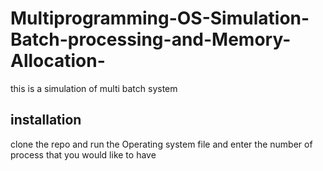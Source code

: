 # Multiprogramming-OS-Simulation-Batch-processing-and-Memory-Allocation-

this is a simulation of multi batch system


## installation
clone the repo and run the Operating system file and enter the number of process that you would like to have
